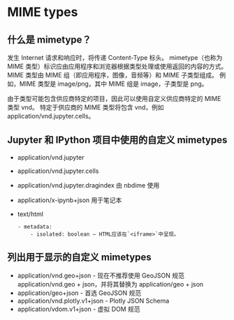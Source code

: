# MIME types

## 什么是 mimetype？

发生 Internet 请求和响应时，将传递 Content-Type 标头。
mimetype（也称为 MIME 类型）标识应由应用程序和浏览器根据类型处理或使用返回的内容的方式。
MIME 类型由 MIME 组（即应用程序，图像，音频等）和 MIME 子类型组成。
例如，MIME 类型是 image/png，其中 MIME 组是 image，子类型是 png。

由于类型可能包含供应商特定的项目，因此可以使用自定义供应商特定的 MIME 类型 vnd。
特定于供应商的 MIME 类型将包含 vnd，例如 application/vnd.jupyter.cells。

## Jupyter 和 IPython 项目中使用的自定义 mimetypes

- application/vnd.jupyter
- application/vnd.jupyter.cells
- application/vnd.jupyter.dragindex 由 nbdime 使用
- application/x-ipynb+json 用于笔记本
- text/html

      - metadata:
          - isolated: boolean – HTML应该在`<iframe>`中呈现。

## 列出用于显示的自定义 mimetypes

- application/vnd.geo+json - 现在不推荐使用 GeoJSON 规范 application/vnd.geo + json，并将其替换为 application/geo + json
- application/geo+json - 首选 GeoJSON 规范
- application/vnd.plotly.v1+json - Plotly JSON Schema
- application/vdom.v1+json - 虚拟 DOM 规范
